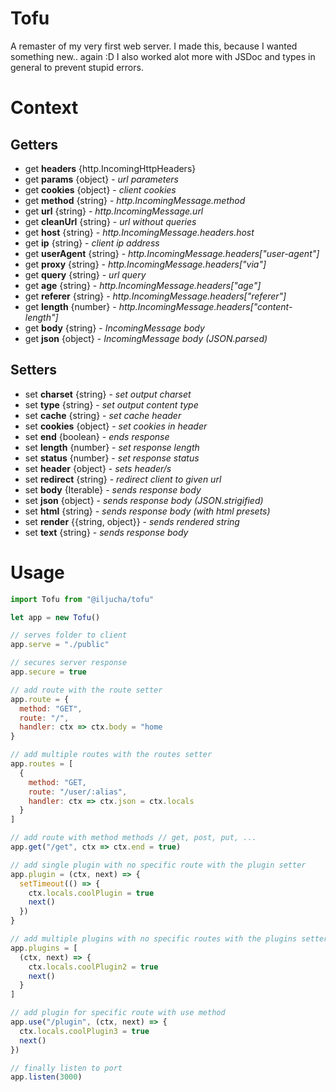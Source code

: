 # Tofu
A remaster of my very first web server.
I made this, because I wanted something new.. again :D
I also worked alot more with JSDoc and types in general to prevent stupid errors.

# Context
## Getters
* get **headers** {http.IncomingHttpHeaders}
* get **params** {object} - *url parameters*
* get **cookies** {object} - *client cookies*
* get **method** {string} - *http.IncomingMessage.method*
* get **url** {string} - *http.IncomingMessage.url*
* get **cleanUrl** {string} - *url without queries*
* get **host** {string} - *http.IncomingMessage.headers.host*
* get **ip** {string} - *client ip address*
* get **userAgent** {string} - *http.IncomingMessage.headers["user-agent"]*
* get **proxy** {string} - *http.IncomingMessage.headers["via"]*
* get **query** {string} - *url query*
* get **age** {string} - *http.IncomingMessage.headers["age"]*
* get **referer** {string} - *http.IncomingMessage.headers["referer"]*
* get **length** {number} - *http.IncomingMessage.headers["content-length"]*
* get **body** {string} - *IncomingMessage body*
* get **json** {object} - *IncomingMessage body (JSON.parsed)*
## Setters
* set **charset** {string} - *set output charset*
* set **type** {string} - *set output content type*
* set **cache** {string} - *set cache header*
* set **cookies** {object} - *set cookies in header*
* set **end** {boolean} - *ends response*
* set **length** {number} - *set response length*
* set **status** {number} - *set response status*
* set **header** {object} - *sets header/s*
* set **redirect** {string} - *redirect client to given url*
* set **body** {Iterable} - *sends response body*
* set **json** {object} - *sends response body (JSON.strigified)*
* set **html** {string} - *sends response body (with html presets)*
* set **render** {{string, object}} - *sends rendered string*
* set **text** {string} - *sends response body*


# Usage 
```javascript
import Tofu from "@iljucha/tofu"

let app = new Tofu()

// serves folder to client
app.serve = "./public"

// secures server response
app.secure = true

// add route with the route setter
app.route = {
  method: "GET",
  route: "/",
  handler: ctx => ctx.body = "home
}

// add multiple routes with the routes setter
app.routes = [
  {
    method: "GET,
    route: "/user/:alias",
    handler: ctx => ctx.json = ctx.locals
  }
]

// add route with method methods // get, post, put, ...
app.get("/get", ctx => ctx.end = true)

// add single plugin with no specific route with the plugin setter
app.plugin = (ctx, next) => {
  setTimeout(() => {
    ctx.locals.coolPlugin = true
    next()
  })
}

// add multiple plugins with no specific routes with the plugins setter
app.plugins = [
  (ctx, next) => {
    ctx.locals.coolPlugin2 = true
    next()
  }
]

// add plugin for specific route with use method
app.use("/plugin", (ctx, next) => {
  ctx.locals.coolPlugin3 = true
  next()
})

// finally listen to port
app.listen(3000)
```

